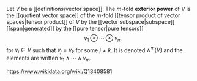 Let $V$ be a [[definitions/vector space]]. The $m$-fold **exterior power** of $V$ is the [[quotient vector space]] of the $m$-fold [[tensor product of vector spaces|tensor product]] of $V$ by the [[vector subspace|subspace]] [[span|generated]] by the [[pure tensor|pure tensors]] $$v_1\otimes\cdots\otimes v_m$$ for $v_i \in V$ such that $v_j = v_k$ for some $j\neq k$. It is denoted $\wedge^m(V)$ and the elements are written $v_1\wedge\cdots\wedge v_m$.

https://www.wikidata.org/wiki/Q13408581